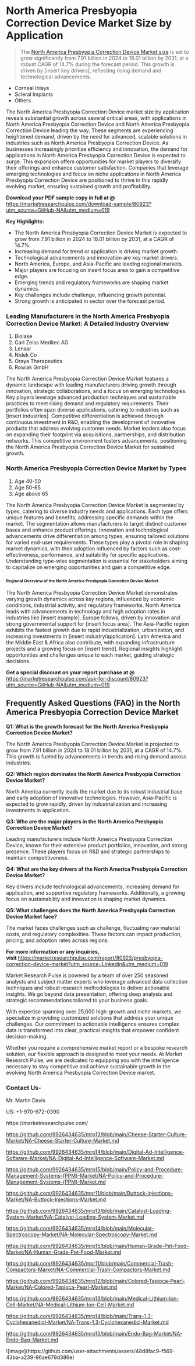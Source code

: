<h1>North America Presbyopia Correction Device Market&nbsp;Size by Application</h1><blockquote><p>The <a href="https://marketresearchpulse.com/download-sample/80923?utm_source=GitHub-NA&amp;utm_medium=019">North America Presbyopia Correction Device Market size</a> is set to grow significantly from 7.91 billion in 2024 to 18.01 billion by 2031, at a robust CAGR of 14.7% during the forecast period. This growth is driven by [insert key drivers], reflecting rising demand and technological advancements.</p></blockquote><ul><li>Corneal Inlays<li> Scleral Implants<li> Others</li></ul><p>The North America Presbyopia Correction Device market size by application reveals substantial growth across several critical areas, with applications in North America Presbyopia Correction Device and North America Presbyopia Correction Device leading the way. These segments are experiencing heightened demand, driven by the need for advanced, scalable solutions in industries such as North America Presbyopia Correction Device. As businesses increasingly prioritize efficiency and innovation, the demand for applications in North America Presbyopia Correction Device is expected to surge. This expansion offers opportunities for market players to diversify their offerings and enhance customer satisfaction. Companies that leverage emerging technologies and focus on niche applications in North America Presbyopia Correction Device are positioned to thrive in this rapidly evolving market, ensuring sustained growth and profitability.</p><p><strong>Download your PDF sample copy in full at @ </strong><a href="https://marketresearchpulse.com/download-sample/80923?utm_source=GitHub-NA&amp;utm_medium=019">https://marketresearchpulse.com/download-sample/80923?utm_source=GitHub-NA&amp;utm_medium=019</a></p><p><strong>Key Highlights: </strong></p><ul><li>The North America Presbyopia Correction Device Market is expected to grow from 7.91 billion in 2024 to 18.01 billion by 2031, at a CAGR of 14.7%.</li><li>Increasing demand for trend or application is driving market growth.</li><li>Technological advancements and innovation are key market drivers.</li><li>North America, Europe, and Asia-Pacific are leading regional markets.</li><li>Major players are focusing on insert focus area to gain a competitive edge.</li><li>Emerging trends and regulatory frameworks are shaping market dynamics.</li><li>Key challenges include challenge, influencing growth potential.</li><li>Strong growth is anticipated in sector over the forecast period.</li></ul><h3>Leading Manufacturers in the North America Presbyopia Correction Device Market: A Detailed Industry Overview</h3><ol><li>Biolase</li><li>Carl Zeiss Meditec AG</li><li>Lensar</li><li>Nidek Co</li><li>Oraya Therapeutics</li><li>Rowiak GmbH</li></ol><div class="flex max-w-full flex-col flex-grow"><div class="min-h-8 text-message flex w-full flex-col items-end gap-2 whitespace-normal break-words [.text-message+&amp;]:mt-5" dir="auto" data-message-author-role="assistant" data-message-id="fd8432e4-4910-450d-b182-61b7bfb0a01f" data-message-model-slug="gpt-4o"><div class="flex w-full flex-col gap-1 empty:hidden first:pt-[3px]"><div class="markdown prose w-full break-words dark:prose-invert light"><p>The North America Presbyopia Correction Device Market features a dynamic landscape with leading manufacturers driving growth through innovation, strategic collaborations, and a focus on emerging technologies. Key players leverage advanced production techniques and sustainable practices to meet rising demand and regulatory requirements. Their portfolios often span diverse applications, catering to industries such as [insert industries]. Competitive differentiation is achieved through continuous investment in R&amp;D, enabling the development of innovative products that address evolving customer needs. Market leaders also focus on expanding their footprint via acquisitions, partnerships, and distribution networks. This competitive environment fosters advancements, positioning the North America Presbyopia Correction Device Market for sustained growth.</p></div></div></div></div><h3>North America Presbyopia Correction Device Market by Types</h3><ol><li>Age 40-50<li> Age 50-65<li> Age above 65</li></ol><div class="flex max-w-full flex-col flex-grow"><div class="min-h-8 text-message flex w-full flex-col items-end gap-2 whitespace-normal break-words [.text-message+&amp;]:mt-5" dir="auto" data-message-author-role="assistant" data-message-id="084470be-0bb7-4664-bddf-5156b4f41249" data-message-model-slug="gpt-4o-mini"><div class="flex w-full flex-col gap-1 empty:hidden first:pt-[3px]"><div class="markdown prose w-full break-words dark:prose-invert light"><p>The North America Presbyopia Correction Device Market is segmented by types, catering to diverse industry needs and applications. Each type offers unique features and benefits, addressing specific demands within the market. The segmentation allows manufacturers to target distinct customer bases and enhance product offerings. Innovation and technological advancements drive differentiation among types, ensuring tailored solutions for varied end-user requirements. These types play a pivotal role in shaping market dynamics, with their adoption influenced by factors such as cost-effectiveness, performance, and suitability for specific applications. Understanding type-wise segmentation is essential for stakeholders aiming to capitalize on emerging opportunities and gain a competitive edge.</p></div></div></div></div><h3><span style="font-size: 11px;">Regional Overview of the North America Presbyopia Correction Device Market</span></h3><div class="flex max-w-full flex-col flex-grow"><div class="min-h-8 text-message flex w-full flex-col items-end gap-2 whitespace-normal break-words [.text-message+&amp;]:mt-5" dir="auto" data-message-author-role="assistant" data-message-id="e9038762-ce64-4e30-91c9-9bd413514231" data-message-model-slug="gpt-4o-mini"><div class="flex w-full flex-col gap-1 empty:hidden first:pt-[3px]"><div class="markdown prose w-full break-words dark:prose-invert light"><p>The North America Presbyopia Correction Device Market demonstrates varying growth dynamics across key regions, influenced by economic conditions, industrial activity, and regulatory frameworks. North America leads with advancements in technology and high adoption rates in industries like [insert example]. Europe follows, driven by innovation and strong governmental support for [insert focus area]. The Asia-Pacific region exhibits the fastest growth due to rapid industrialization, urbanization, and increasing investments in [insert industry/application]. Latin America and the Middle East &amp; Africa also contribute, with expanding infrastructure projects and a growing focus on [insert trend]. Regional insights highlight opportunities and challenges unique to each market, guiding strategic decisions.</p></div></div></div></div><p><strong>Get a special discount on your report purchase at @ </strong><a href="https://marketresearchpulse.com/ask-for-discount/80923?utm_source=GitHub-NA&amp;utm_medium=019">https://marketresearchpulse.com/ask-for-discount/80923?utm_source=GitHub-NA&amp;utm_medium=019</a></p><h2>Frequently Asked Questions (FAQ) in the North America Presbyopia Correction Device Market</h2><p><strong>Q1: What is the growth forecast for the North America Presbyopia Correction Device Market?</strong></p><p>The North America Presbyopia Correction Device Market is projected to grow from 7.91 billion in 2024 to 18.01 billion by 2031, at a CAGR of 14.7%. This growth is fueled by advancements in trends and rising demand across industries.</p><p><strong>Q2: Which region dominates the North America Presbyopia Correction Device Market?</strong></p><p>North America currently leads the market due to its robust industrial base and early adoption of innovative technologies. However, Asia-Pacific is expected to grow rapidly, driven by industrialization and increasing investments in application.</p><p><strong>Q3: Who are the major players in the North America Presbyopia Correction Device Market?</strong></p><p>Leading manufacturers include North America Presbyopia Correction Device, known for their extensive product portfolios, innovation, and strong presence. These players focus on R&amp;D and strategic partnerships to maintain competitiveness.</p><p><strong>Q4: What are the key drivers of the North America Presbyopia Correction Device Market?</strong></p><p>Key drivers include technological advancements, increasing demand for application, and supportive regulatory frameworks. Additionally, a growing focus on sustainability and innovation is shaping market dynamics.</p><p><strong>Q5: What challenges does the North America Presbyopia Correction Device Market face?</strong></p><p>The market faces challenges such as challenge, fluctuating raw material costs, and regulatory complexities. These factors can impact production, pricing, and adoption rates across regions.</p><p><strong>For more information or any inquiries, visit&nbsp;</strong><a href="https://marketresearchpulse.com/report/80923/presbyopia-correction-device-market?utm_source=Linkedin&utm_medium=019">https://marketresearchpulse.com/report/80923/presbyopia-correction-device-market?utm_source=Linkedin&utm_medium=019</a></p><p>Market Research Pulse is powered by a team of over 250 seasoned analysts and subject matter experts who leverage advanced data collection techniques and robust research methodologies to deliver actionable insights. We go beyond data presentation, offering deep analysis and strategic recommendations tailored to your business goals.</p><p>With expertise spanning over 25,000 high-growth and niche markets, we specialize in providing customized solutions that address your unique challenges. Our commitment to actionable intelligence ensures complex data is transformed into clear, practical insights that empower confident decision-making.</p><p>Whether you require a comprehensive market report or a bespoke research solution, our flexible approach is designed to meet your needs. At Market Research Pulse, we are dedicated to equipping you with the intelligence necessary to stay competitive and achieve sustainable growth in the evolving North America Presbyopia Correction Device market.</p><h3><strong>Contact Us-</strong></h3><p>Mr. Martin Davis</p><p>US: +1-970-672-0390</p><p>https://marketresearchpulse.com/</p><p><a href="https://github.com/9926434635/mrp13/blob/main/Cheese-Starter-Culture-Market/NA-Cheese-Starter-Culture-Market.md">https://github.com/9926434635/mrp13/blob/main/Cheese-Starter-Culture-Market/NA-Cheese-Starter-Culture-Market.md</a></p><p><a href="https://github.com/9926434635/mrp14/blob/main/Digital-Ad-Intelligence-Software-Market/NA-Digital-Ad-Intelligence-Software-Market.md">https://github.com/9926434635/mrp14/blob/main/Digital-Ad-Intelligence-Software-Market/NA-Digital-Ad-Intelligence-Software-Market.md</a></p><p><a href="https://github.com/9926434635/mrp15/blob/main/Policy-and-Procedure-Management-Systems-(PPM)-Market/NA-Policy-and-Procedure-Management-Systems-(PPM)-Market.md">https://github.com/9926434635/mrp15/blob/main/Policy-and-Procedure-Management-Systems-(PPM)-Market/NA-Policy-and-Procedure-Management-Systems-(PPM)-Market.md</a></p><p><a href="https://github.com/9926434635/mpr11/blob/main/Buttock-Injections-Market/NA-Buttock-Injections-Market.md">https://github.com/9926434635/mpr11/blob/main/Buttock-Injections-Market/NA-Buttock-Injections-Market.md</a></p><p><a href="https://github.com/9926434635/mrp13/blob/main/Catalyst-Loading-System-Market/NA-Catalyst-Loading-System-Market.md">https://github.com/9926434635/mrp13/blob/main/Catalyst-Loading-System-Market/NA-Catalyst-Loading-System-Market.md</a></p><p><a href="https://github.com/9926434635/mrp14/blob/main/Molecular-Spectroscopy-Market/NA-Molecular-Spectroscopy-Market.md">https://github.com/9926434635/mrp14/blob/main/Molecular-Spectroscopy-Market/NA-Molecular-Spectroscopy-Market.md</a></p><p><a href="https://github.com/9926434635/mrp15/blob/main/Human-Grade-Pet-Food-Market/NA-Human-Grade-Pet-Food-Market.md">https://github.com/9926434635/mrp15/blob/main/Human-Grade-Pet-Food-Market/NA-Human-Grade-Pet-Food-Market.md</a></p><p><a href="https://github.com/9926434635/mpr11/blob/main/Commercial-Trash-Compactors-Market/NA-Commercial-Trash-Compactors-Market.md">https://github.com/9926434635/mpr11/blob/main/Commercial-Trash-Compactors-Market/NA-Commercial-Trash-Compactors-Market.md</a></p><p><a href="https://github.com/9926434635/mrp12/blob/main/Colored-Tapioca-Pearl-Market/NA-Colored-Tapioca-Pearl-Market.md">https://github.com/9926434635/mrp12/blob/main/Colored-Tapioca-Pearl-Market/NA-Colored-Tapioca-Pearl-Market.md</a></p><p><a href="https://github.com/9926434635/mrp13/blob/main/Medical-Lithium-Ion-Cell-Market/NA-Medical-Lithium-Ion-Cell-Market.md">https://github.com/9926434635/mrp13/blob/main/Medical-Lithium-Ion-Cell-Market/NA-Medical-Lithium-Ion-Cell-Market.md</a></p><p><a href="https://github.com/9926434635/mrp14/blob/main/Trans-1,3-Cyclohexanediol-Market/NA-Trans-1,3-Cyclohexanediol-Market.md">https://github.com/9926434635/mrp14/blob/main/Trans-1,3-Cyclohexanediol-Market/NA-Trans-1,3-Cyclohexanediol-Market.md</a></p><p><a href="https://github.com/9926434635/mrp15/blob/main/Endo-Bag-Market/NA-Endo-Bag-Market.md">https://github.com/9926434635/mrp15/blob/main/Endo-Bag-Market/NA-Endo-Bag-Market.md</a></p>
![image](https://github.com/user-attachments/assets/48d8fac9-f569-43ba-a239-96ae679d386e)
